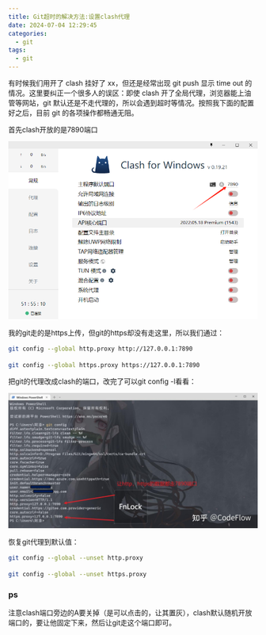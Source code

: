 ```yaml
---
title: Git超时的解决方法:设置clash代理
date: 2024-07-04 12:29:45
categories:
  - git
tags:
  - git
---
```


有时候我们用开了 clash 挂好了 xx，但还是经常出现 git push 显示 time out 的情况。这里要纠正一个很多人的误区：即使 clash 开了全局代理，浏览器能上油管等网站，git 默认还是不走代理的，所以会遇到超时等情况。按照我下面的配置好之后，目前 git 的各项操作都畅通无阻。


首先clash开放的是7890端口

![](../assets/微信图片_20240704193938.png)

我的git走的是https上传，但git的https却没有走这里，所以我们通过：

```bash
git config --global http.proxy http://127.0.0.1:7890

git config --global https.proxy https://127.0.0.1:7890
```
把git的代理改成clash的端口，改完了可以git config -l看看：

![](../assets/微信截图_20240704194250.png)

恢复git代理到默认值：

```bash
git config --global --unset http.proxy

git config --global --unset https.proxy
```

### ps

注意clash端口旁边的A要关掉（是可以点击的，让其置灰），clash默认随机开放端口的，要让他固定下来，然后让git走这个端口即可。



